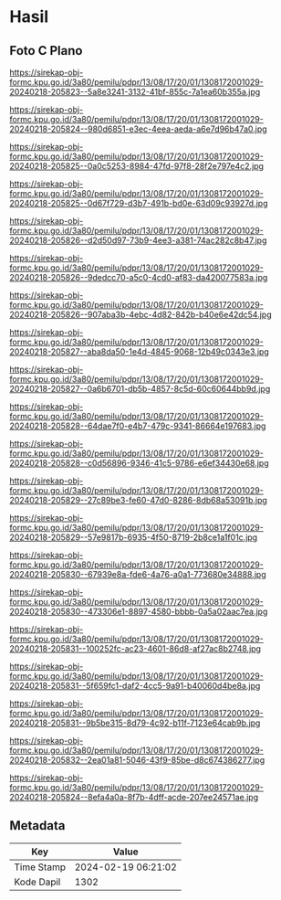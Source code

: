 # Hasil

## Foto C Plano

https://sirekap-obj-formc.kpu.go.id/3a80/pemilu/pdpr/13/08/17/20/01/1308172001029-20240218-205823--5a8e3241-3132-41bf-855c-7a1ea60b355a.jpg

https://sirekap-obj-formc.kpu.go.id/3a80/pemilu/pdpr/13/08/17/20/01/1308172001029-20240218-205824--980d6851-e3ec-4eea-aeda-a6e7d96b47a0.jpg

https://sirekap-obj-formc.kpu.go.id/3a80/pemilu/pdpr/13/08/17/20/01/1308172001029-20240218-205825--0a0c5253-8984-47fd-97f8-28f2e797e4c2.jpg

https://sirekap-obj-formc.kpu.go.id/3a80/pemilu/pdpr/13/08/17/20/01/1308172001029-20240218-205825--0d67f729-d3b7-491b-bd0e-63d09c93927d.jpg

https://sirekap-obj-formc.kpu.go.id/3a80/pemilu/pdpr/13/08/17/20/01/1308172001029-20240218-205826--d2d50d97-73b9-4ee3-a381-74ac282c8b47.jpg

https://sirekap-obj-formc.kpu.go.id/3a80/pemilu/pdpr/13/08/17/20/01/1308172001029-20240218-205826--9dedcc70-a5c0-4cd0-af83-da420077583a.jpg

https://sirekap-obj-formc.kpu.go.id/3a80/pemilu/pdpr/13/08/17/20/01/1308172001029-20240218-205826--907aba3b-4ebc-4d82-842b-b40e6e42dc54.jpg

https://sirekap-obj-formc.kpu.go.id/3a80/pemilu/pdpr/13/08/17/20/01/1308172001029-20240218-205827--aba8da50-1e4d-4845-9068-12b49c0343e3.jpg

https://sirekap-obj-formc.kpu.go.id/3a80/pemilu/pdpr/13/08/17/20/01/1308172001029-20240218-205827--0a6b6701-db5b-4857-8c5d-60c60644bb9d.jpg

https://sirekap-obj-formc.kpu.go.id/3a80/pemilu/pdpr/13/08/17/20/01/1308172001029-20240218-205828--64dae7f0-e4b7-479c-9341-86664e197683.jpg

https://sirekap-obj-formc.kpu.go.id/3a80/pemilu/pdpr/13/08/17/20/01/1308172001029-20240218-205828--c0d56896-9346-41c5-9786-e6ef34430e68.jpg

https://sirekap-obj-formc.kpu.go.id/3a80/pemilu/pdpr/13/08/17/20/01/1308172001029-20240218-205829--27c89be3-fe60-47d0-8286-8db68a53091b.jpg

https://sirekap-obj-formc.kpu.go.id/3a80/pemilu/pdpr/13/08/17/20/01/1308172001029-20240218-205829--57e9817b-6935-4f50-8719-2b8ce1a1f01c.jpg

https://sirekap-obj-formc.kpu.go.id/3a80/pemilu/pdpr/13/08/17/20/01/1308172001029-20240218-205830--67939e8a-fde6-4a76-a0a1-773680e34888.jpg

https://sirekap-obj-formc.kpu.go.id/3a80/pemilu/pdpr/13/08/17/20/01/1308172001029-20240218-205830--473306e1-8897-4580-bbbb-0a5a02aac7ea.jpg

https://sirekap-obj-formc.kpu.go.id/3a80/pemilu/pdpr/13/08/17/20/01/1308172001029-20240218-205831--100252fc-ac23-4601-86d8-af27ac8b2748.jpg

https://sirekap-obj-formc.kpu.go.id/3a80/pemilu/pdpr/13/08/17/20/01/1308172001029-20240218-205831--5f659fc1-daf2-4cc5-9a91-b40060d4be8a.jpg

https://sirekap-obj-formc.kpu.go.id/3a80/pemilu/pdpr/13/08/17/20/01/1308172001029-20240218-205831--9b5be315-8d79-4c92-b11f-7123e64cab9b.jpg

https://sirekap-obj-formc.kpu.go.id/3a80/pemilu/pdpr/13/08/17/20/01/1308172001029-20240218-205832--2ea01a81-5046-43f9-85be-d8c674386277.jpg

https://sirekap-obj-formc.kpu.go.id/3a80/pemilu/pdpr/13/08/17/20/01/1308172001029-20240218-205824--8efa4a0a-8f7b-4dff-acde-207ee24571ae.jpg


## Metadata

| Key        | Value               |
| ---------- | ------------------- |
| Time Stamp | 2024-02-19 06:21:02 |
| Kode Dapil | 1302                |



